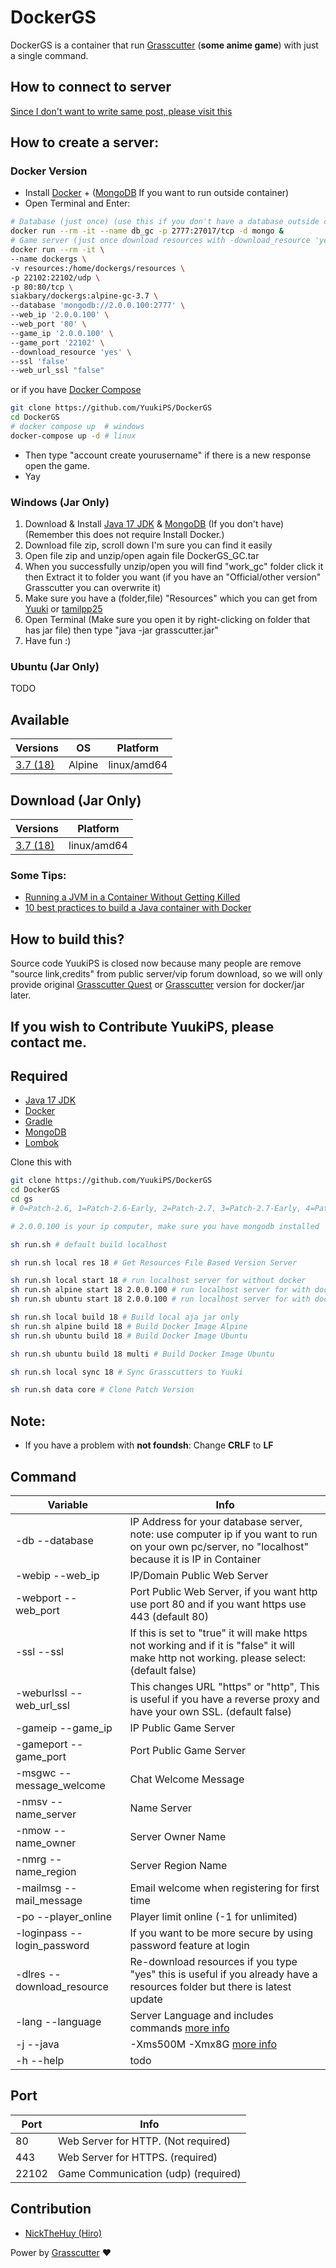 # DockerGS
DockerGS is a container that run [Grasscutter](https://github.com/Grasscutters/Grasscutter) (**some anime game**) with just a single command.<br>
## How to connect to server
[Since I don't want to write same post, please visit this](https://www.yuuki.me/2022/09/how-to-connect-genshin-impact-private.html)
## How to create a server:
### Docker Version
- Install [Docker](https://docs.docker.com/engine/install/) + ([MongoDB](https://www.mongodb.com/try/download/community) If you want to run outside container)
- Open Terminal and Enter:
```sh
# Database (just once) (use this if you don't have a database outside container or want to use between containers)
docker run --rm -it --name db_gc -p 2777:27017/tcp -d mongo &
# Game server (just once download resources with -download_resource 'yes' after that you can set -download_resource 'no') (remember replace 2.0.0.100 with your pc's ip and don't use "localhost" this is important)
docker run --rm -it \
--name dockergs \
-v resources:/home/dockergs/resources \
-p 22102:22102/udp \
-p 80:80/tcp \
siakbary/dockergs:alpine-gc-3.7 \
--database 'mongodb://2.0.0.100:2777' \
--web_ip '2.0.0.100' \
--web_port '80' \
--game_ip '2.0.0.100' \
--game_port '22102' \
--download_resource 'yes' \
--ssl 'false'
--web_url_ssl "false"
```
or if you have [Docker Compose](https://docs.docker.com/compose/install/)
```sh
git clone https://github.com/YuukiPS/DockerGS
cd DockerGS
# docker compose up  # windows
docker-compose up -d # linux
```
- Then type "account create yourusername" if there is a new response open the game.
- Yay

### Windows (Jar Only)
1. Download & Install [Java 17 JDK](https://www.youtube.com/watch?v=cL4GcZ6GJV8) & [MongoDB](https://www.youtube.com/watch?v=wcx3f0eUiAw) (If you don't have) (Remember this does not require Install Docker.)
2. Download file zip, scroll down I'm sure you can find it easily
3. Open file zip and unzip/open again file DockerGS_GC.tar
4. When you successfully unzip/open you will find "work_gc" folder click it then Extract it to folder you want (if you have an "Official/other version" Grasscutter you can overwrite it)
5. Make sure you have a (folder,file) "Resources" which you can get from [Yuuki](https://gitlab.com/yukiz/GrasscutterResources/-/archive/3.4/GrasscutterResources-3.4.zip) or [tamilpp25](https://git.crepe.moe/grasscutters/Grasscutter_Resources/-/raw/main/Grasscutter_Resources-3.4.zip)
6. Open Terminal (Make sure you open it by right-clicking on folder that has jar file) then type "java -jar grasscutter.jar"
7. Have fun :)

### Ubuntu (Jar Only)
TODO

## Available
| Versions | OS | Platform |
| ------ | ------ | ------ |
| [3.7 (18)](https://hub.docker.com/r/siakbary/dockergs/tags?page=1&name=alpine-gc-3.7) | Alpine | linux/amd64 |

## Download (Jar Only)

| Versions | Platform |
| ------ | ------ |
| [3.7 (18)](https://nightly.link/YuukiPS/DockerGS/workflows/DockerGS_GC_Alpine_3.7_Public/main/DockerGS-GC.zip) | linux/amd64 |

### Some Tips:
* [Running a JVM in a Container Without Getting Killed](https://blog.csanchez.org/2017/05/31/running-a-jvm-in-a-container-without-getting-killed/)
* [10 best practices to build a Java container with Docker](https://snyk.io/blog/best-practices-to-build-java-containers-with-docker/)

## How to build this? 
Source code YuukiPS is closed now because many people are remove "source link,credits" from public server/vip forum download, so we will only provide original [Grasscutter Quest](https://github.com/Anime-Game-Servers/Grasscutter-Quests) or [Grasscutter](https://github.com/Grasscutters/Grasscutter) version for docker/jar later.<br/>
## If you wish to Contribute YuukiPS, please contact me.
## Required
- [Java 17 JDK](https://adoptium.net/temurin/releases) 
- [Docker](https://docs.docker.com/engine/install/)
- [Gradle](https://gradle.org/install/)
- [MongoDB](https://www.mongodb.com/try/download/community)
- [Lombok](https://stackoverflow.com/questions/67899014/vs-code-did-not-recognize-lombok)

Clone this with
```sh
git clone https://github.com/YuukiPS/DockerGS
cd DockerGS
cd gs
# 0=Patch-2.6, 1=Patch-2.6-Early, 2=Patch-2.7, 3=Patch-2.7-Early, 4=Patch-2.8, 7=3.0, 8=3.1, 9=3.2, 10=3.3, 11=3.4, 12=3.5, 14=3.6, 15=3.6 public,16=3.7 private stable, 17=3.7 private quest, 18=3.7 public, 19=4.0 private, 20=4.0 public (later)

# 2.0.0.100 is your ip computer, make sure you have mongodb installed

sh run.sh # default build localhost

sh run.sh local res 18 # Get Resources File Based Version Server

sh run.sh local start 18 # run localhost server for without docker
sh run.sh alpine start 18 2.0.0.100 # run localhost server for with docker alpine
sh run.sh ubuntu start 18 2.0.0.100 # run localhost server for with docker ubuntu

sh run.sh local build 18 # Build local aja jar only
sh run.sh alpine build 18 # Build Docker Image Alpine
sh run.sh ubuntu build 18 # Build Docker Image Ubuntu

sh run.sh ubuntu build 18 multi # Build Docker Image Ubuntu

sh run.sh local sync 18 # Sync Grasscutters to Yuuki

sh run.sh data core # Clone Patch Version
```
## Note:
* If you have a problem with **not foundsh**: Change **CRLF** to **LF**

## Command
| Variable | Info |
| ------ | ------ |
| -db --database | IP Address for your database server, note: use computer ip if you want to run on your own pc/server, no "localhost" because it is IP in Container |
| -webip --web_ip | IP/Domain Public Web Server |
| -webport --web_port | Port Public Web Server, if you want http use port 80 and if you want https use 443 (default 80) |
| -ssl --ssl | If this is set to "true" it will make https not working and if it is "false" it will make http not working. please select: (default false) |
| -weburlssl --web_url_ssl | This changes URL "https" or "http", This is useful if you have a reverse proxy and have your own SSL. (default false) |
| -gameip --game_ip | IP Public Game Server |
| -gameport --game_port | Port Public Game Server |
| -msgwc --message_welcome | Chat Welcome Message |
| -nmsv --name_server | Name Server |
| -nmow --name_owner | Server Owner Name |
| -nmrg --name_region | Server Region Name |
| -mailmsg --mail_message | Email welcome when registering for first time |
| -po --player_online | Player limit online (-1 for unlimited) |
| -loginpass --login_password | If you want to be more secure by using password feature at login |
| -dlres --download_resource | Re-download resources if you type "yes" this is useful if you already have a resources folder but there is latest update |
| -lang --language | Server Language and includes commands [more info](https://github.com/Grasscutters/Grasscutter/tree/development/src/main/resources/languages) |
| -j --java | -Xms500M -Xmx8G [more info](https://www.baeldung.com/ops/docker-jvm-heap-size) |
| -h --help | todo |
## Port
| Port | Info |
| ------ | ------ |
| 80 | Web Server for HTTP. (Not required) |
| 443 | Web Server for HTTPS. (required) |
| 22102 | Game Communication (udp) (required) |

## Contribution
 - [NickTheHuy (Hiro)](https://github.com/NickTheHuy/)<br/>

Power by [Grasscutter](https://github.com/Grasscutters/Grasscutter) ❤️
